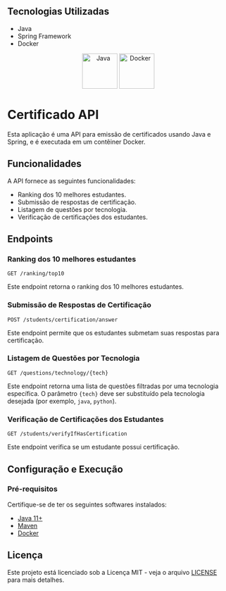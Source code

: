 ## Tecnologias Utilizadas

- Java
- Spring Framework
- Docker

<p align="center">
  <img src="https://www.vectorlogo.zone/logos/java/java-icon.svg" alt="Java" width="80" height="80"/>
  <img src="https://www.vectorlogo.zone/logos/docker/docker-icon.svg" alt="Docker" width="80" height="80"/>
</p>

# Certificado API

Esta aplicação é uma API para emissão de certificados usando Java e Spring, e é executada em um contêiner Docker.

## Funcionalidades

A API fornece as seguintes funcionalidades:
- Ranking dos 10 melhores estudantes.
- Submissão de respostas de certificação.
- Listagem de questões por tecnologia.
- Verificação de certificações dos estudantes.

## Endpoints

### Ranking dos 10 melhores estudantes

`GET /ranking/top10`

Este endpoint retorna o ranking dos 10 melhores estudantes.

### Submissão de Respostas de Certificação

`POST /students/certification/answer`

Este endpoint permite que os estudantes submetam suas respostas para certificação.

### Listagem de Questões por Tecnologia

`GET /questions/technology/{tech}`

Este endpoint retorna uma lista de questões filtradas por uma tecnologia específica. O parâmetro `{tech}` deve ser substituído pela tecnologia desejada (por exemplo, `java`, `python`).

### Verificação de Certificações dos Estudantes

`GET /students/verifyIfHasCertification`

Este endpoint verifica se um estudante possui certificação.

## Configuração e Execução

### Pré-requisitos

Certifique-se de ter os seguintes softwares instalados:

- [Java 11+](https://adoptopenjdk.net/)
- [Maven](https://maven.apache.org/)
- [Docker](https://www.docker.com/)

## Licença

Este projeto está licenciado sob a Licença MIT - veja o arquivo [LICENSE](LICENSE) para mais detalhes.
